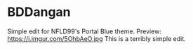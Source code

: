 # BDDangan
Simple edit for NFLD99's Portal Blue theme.
Preview: https://i.imgur.com/5OhbAeO.jpg
This is a terribly simple edit.
